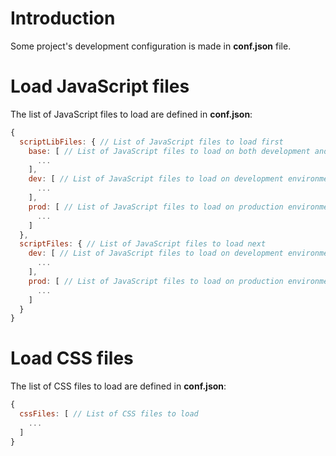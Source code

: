 # Introduction

Some project's development configuration is made in **conf.json** file.

# Load JavaScript files

The list of JavaScript files to load are defined in **conf.json**:

```js
{
  scriptLibFiles: { // List of JavaScript files to load first
    base: [ // List of JavaScript files to load on both development and production environments
      ...
    ],
    dev: [ // List of JavaScript files to load on development environment
      ...
    ],
    prod: [ // List of JavaScript files to load on production environment
      ...
    ]
  },
  scriptFiles: { // List of JavaScript files to load next
    dev: [ // List of JavaScript files to load on development environment
      ...
    ],
    prod: [ // List of JavaScript files to load on production environment
      ...
    ]
  }
}
```

# Load CSS files

The list of CSS files to load are defined in **conf.json**:

```js
{
  cssFiles: [ // List of CSS files to load
    ...
  ]
}
```
